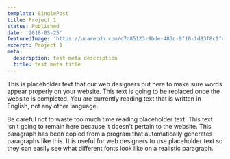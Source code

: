 ```yaml
---
template: SinglePost
title: Project 1
status: Published
date: '2018-05-25'
featuredImage: 'https://ucarecdn.com/d7d85123-9bde-483c-9f10-1d83f8c1fe25/'
excerpt: Project 1
meta:
  description: test meta description
  title: test meta title
---
```

This is placeholder text that our web designers put here to make sure words appear properly on your website. This text is going to be replaced once the website is completed. You are currently reading text that is written in English, not any other language.

Be careful not to waste too much time reading placeholder text! This text isn’t going to remain here because it doesn't pertain to the website. This paragraph has been copied from a program that automatically generates paragraphs like this. It is useful for web designers to use placeholder text so they can easily see what different fonts look like on a realistic paragraph.

